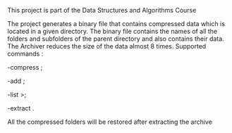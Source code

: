 This project is part of the Data Structures and Algorithms Course
                              
   The project generates a binary file that contains compressed data which is located in a given directory. The binary file contains the names of all the folders and subfolders of the parent directory and also contains their data. The Archiver reduces the size of the data almost 8 times. 
 Supported commands : 
 
-compress <path to a file or a directory>;

-add <path to an existing archive>;

-list <path to an excisting archive>>;

-extract <path to an existing archive>.

All the compressed folders will be restored after extracting the archive

